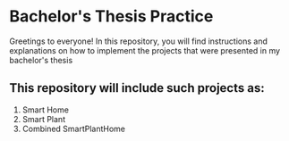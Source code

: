 # Bachelor's Thesis Practice
Greetings to everyone! In this repository, you will find instructions and explanations on how to implement the projects that were presented in my bachelor's thesis 
## This repository will include such projects as: 
1. Smart Home
2. Smart Plant
3. Combined SmartPlantHome

